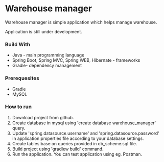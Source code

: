 # Warehouse manager #
Warehouse manager is simple application which helps manage warehouse. 

Application is still under development. 

### Build With ###
* Java - main programming language
* Spring Boot, Spring MVC, Spring WEB, Hibernate - frameworks
* Gradle- dependency management

### Prerequesites ###
* Gradle
* MySQL

### How to run ###

1. Download project from github.
2. Create database in mysql using 'create database warehouse_manager' query.
3. Update 'spring.datasource.username' and 'spring.datasource.password' in application.properties file according to your database settings. 
4. Create tables base on queries provided in db_scheme.sql file.
5. Build project using 'gradlew build' command. 
6. Run the application. You can test application using eg. Postman. 
